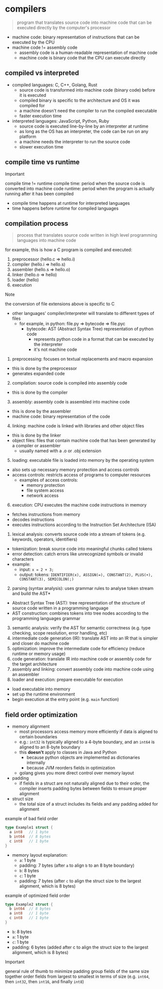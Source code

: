 
# compilers

> program that translates source code into machine code that can be executed directly by the computer's processor

- machine code: binary representation of instructions that can be executed by the CPU
- machine code != assembly code
  - assembly code is a human-readable representation of machine code
  - machine code is binary code that the CPU can execute directly

## compiled vs interpreted

- compiled languages: C, C++, Golang, Rust
  - source code is transformed into machine code (binary code) before it is executed
  - compiled binary is specific to the architecture and OS it was compiled for
  - a machine doesn't need the compiler to run the compiled executable
  - faster execution time
- interpreted languages: JavaScript, Python, Ruby
  - source code is executed line-by-line by an interpreter at runtime
  - as long as the OS has an interpreter, the code can be run on any platform
  - a machine needs the interpreter to run the source code
  - slower execution time

## compile time vs runtime

> [!IMPORTANT]
> compile time != runtime
> compile time: period when the source code is converted into machine code
> runtime: period when the program is actually running after it has been compiled

- compile time happens at runtime for interpreted languages
- time happens before runtime for compiled languages

## compilation process

> process that translates source code written in high level programming languages into machine code

for example, this is how a C program is compiled and executed:

1. preprocessor (hello.c => hello.i)
1. compiler (hello.i => hello.s)
1. assembler (hello.s => hello.o)
1. linker (hello.o => hello)
1. loader (hello)
1. execution

> [!NOTE]
> the conversion of file extensions above is specific to C

- other languages' compiler/interpreter will translate to different types of files
  - for example, in python: file.py => bytecode => file.pyc
    - bytecode: AST (Abstract Syntax Tree) representation of python code
      - represents python code in a format that can be executed by the interpreter
      - it's not machine code

1. preprocessing: focuses on textual replacements and macro expansion
- this is done by the preprocessor
- generates expanded code
2. compilation: source code is compiled into assembly code
- this is done by the compiler
3. assembly: assembly code is assembled into machine code
- this is done by the assembler
- machine code: binary representation of the code
4. linking: machine code is linked with libraries and other object files
- this is done by the linker
- object files: files that contain machine code that has been generated by a compiler or assembler
  - usually named with a .o or .obj extension
5. loading: executable file is loaded into memory by the operating system
- also sets up necessary memory protection and access controls
- access controls: restricts access of programs to computer resources
  - examples of access controls:
    - memory protection
    - file system access
    - network access
6. execution: CPU executes the machine code instructions in memory
- fetches instructions from memory
- decodes instructions
- executes instructions according to the Instruction Set Architecture (ISA)

1. lexical analysis: converts source code into a stream of tokens (e.g. keywords, operators, identifiers)
- tokenization: break source code into meaningful chunks called tokens
- error detection: catch errors like unrecognized symbols or invalid characters
- example:
  - input: `x = 2 + 3;`
  - output: tokens: `IDENTIFIER(x), ASSIGN(=), CONSTANT(2), PLUS(+), CONSTANT(3), SEMICOLON(;)`
2. parsing (syntax analysis): uses grammar rules to analyse token stream and build the AST*
- Abstract Syntax Tree (AST): tree representation of the structure of source code written in a programming language
- AST construction: combines tokens into tree nodes according to the programming languages grammar
3. semantic analysis: verify the AST for semantic correctness (e.g. type checking, scope resolution, error handling, etc)
4. intermediate code generation (IR): translate AST into an IR that is simpler and closer do machine code
5. optimization: improve the intermediate code for efficiency (reduce runtime or memory usage)
6. code generation: translate IR into machine code or assembly code for the target architecture
7. assembly and linking: convert assembly code into machine code using an assembler
8. loader and execution: prepare executable for execution
- load executable into memory
- set up the runtime environment
- begin execution at the entry point (e.g. `main` function)

## field order optimization

- memory alignment
  - most processors access memory more efficiently if data is aligned to certain boundaries
  - e.g.: `int32` is typically aligned to a 4-byte boundary, and an `int64` is aligned to an 8-byte boundary
  - this **doesn't** apply to classes in Java and Python
    - because python objects are implemented as dictionaries internally
    - because JVM reorders fields in optimization
  - golang gives you more direct control over memory layout
- padding
  - if fields in a struct are not naturally aligned due to their order, the compiler inserts padding bytes between fields to ensure proper alignment
- struct size
  - the total size of a struct includes its fields and any padding added for alignment

example of bad field order

```go
type Example1 struct {
  a int8   // 1 byte
  b int64  // 8 bytes
  c int8   // 1 byte
}
```

- memory layout explanation:
  - `a`: 1 byte
  - padding: 7 bytes (after `a` to align `b` to an 8 byte boundary)
  - `b`: 8 bytes
  - `c`: 1 byte
  - padding: 7 bytes (after `c` to align the struct size to the largest alignment, which is 8 bytes)

example of optimized field order

```go
type Example2 struct {
  b int64  // 8 bytes
  a int8   // 1 byte
  c int8   // 1 byte
}
```

- `b`: 8 bytes
- `a`: 1 byte
- `c`: 1 byte
- padding: 6 bytes (added after c to align the struct size to the largest alignment, which is 8 bytes)

> [!IMPORTANT]
> general rule of thumb to minimize padding
> group fields of the same size together
> order fields from largest to smallest in terms of size (e.g. `int64`, then `int32`, then `int16`, and finally `int8`)
